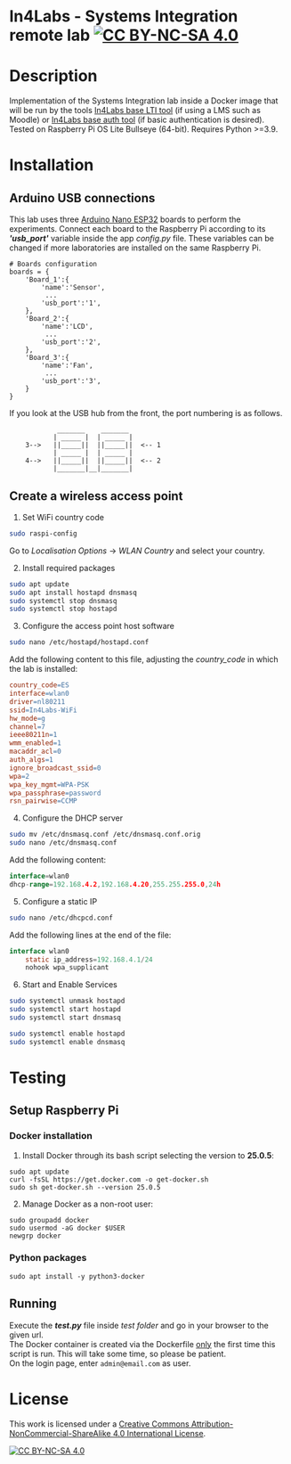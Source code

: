In4Labs - Systems Integration remote lab [![CC BY-NC-SA 4.0][cc-by-nc-sa-shield]][cc-by-nc-sa]
=====
# Description
Implementation of the Systems Integration lab inside a Docker image that will be run by the tools [In4Labs base LTI tool](https://github.com/cRejon/in4labs) (if using a LMS such as Moodle) or [In4Labs base auth tool](https://github.com/cRejon/in4labs_auth) (if basic authentication is desired).  
Tested on Raspberry Pi OS Lite Bullseye (64-bit). Requires Python >=3.9.

# Installation
## Arduino USB connections
This lab uses three [Arduino Nano ESP32](https://docs.arduino.cc/hardware/nano-esp32) boards to perform the experiments. Connect each board to the Raspberry Pi according to its **_'usb_port'_** variable inside the app _config.py_ file. These variables can be changed if more laboratories are installed on the same Raspberry Pi.
```
# Boards configuration
boards = {
    'Board_1':{
        'name':'Sensor',
         ...
        'usb_port':'1',
    },
    'Board_2':{
        'name':'LCD',
         ...
        'usb_port':'2',
    },
    'Board_3':{
        'name':'Fan',
         ...
        'usb_port':'3',
    }
}
```
If you look at the USB hub from the front, the port numbering is as follows.

                _______    _______ 
               | _____ |  | _____ | 
        3-->   ||_____||  ||_____||  <-- 1
               | _____ |  | _____ | 
        4-->   ||_____||  ||_____||  <-- 2
               |_______|__|_______|

## Create a wireless access point
1. Set WiFi country code
``` bash
sudo raspi-config
``` 
Go to _Localisation Options_ -> _WLAN Country_ and select your country.  

2. Install required packages
``` bash
sudo apt update
sudo apt install hostapd dnsmasq
sudo systemctl stop dnsmasq
sudo systemctl stop hostapd
```
3. Configure the access point host software
``` bash
sudo nano /etc/hostapd/hostapd.conf
```
Add the following content to this file, adjusting the *country_code* in which the lab is installed:
``` makefile
country_code=ES
interface=wlan0
driver=nl80211
ssid=In4Labs-WiFi
hw_mode=g
channel=7
ieee80211n=1
wmm_enabled=1
macaddr_acl=0
auth_algs=1
ignore_broadcast_ssid=0
wpa=2
wpa_key_mgmt=WPA-PSK
wpa_passphrase=password
rsn_pairwise=CCMP

```
4. Configure the DHCP server
``` bash
sudo mv /etc/dnsmasq.conf /etc/dnsmasq.conf.orig
sudo nano /etc/dnsmasq.conf
```
Add the following content:
``` go
interface=wlan0
dhcp-range=192.168.4.2,192.168.4.20,255.255.255.0,24h
```
5. Configure a static IP
``` bash
sudo nano /etc/dhcpcd.conf
``` 
Add the following lines at the end of the file:
``` java
interface wlan0
    static ip_address=192.168.4.1/24
    nohook wpa_supplicant
```
6. Start and Enable Services
``` bash
sudo systemctl unmask hostapd
sudo systemctl start hostapd
sudo systemctl start dnsmasq

sudo systemctl enable hostapd
sudo systemctl enable dnsmasq
```

# Testing
## Setup Raspberry Pi
### Docker installation
1. Install Docker through its bash script selecting the version to **25.0.5**:
```
sudo apt update
curl -fsSL https://get.docker.com -o get-docker.sh
sudo sh get-docker.sh --version 25.0.5
```
2. Manage Docker as a non-root user:
``` 
sudo groupadd docker
sudo usermod -aG docker $USER
newgrp docker
```
### Python packages
```
sudo apt install -y python3-docker
```
## Running
Execute the **_test.py_** file inside _test folder_ and go in your browser to the given url.  
The Docker container is created via the Dockerfile <ins>only</ins> the first time this script is run. This will take some time, so please be patient.  
On the login page, enter ```admin@email.com``` as user.
# License
This work is licensed under a
[Creative Commons Attribution-NonCommercial-ShareAlike 4.0 International License][cc-by-nc-sa].

[![CC BY-NC-SA 4.0][cc-by-nc-sa-image]][cc-by-nc-sa]

[cc-by-nc-sa]: http://creativecommons.org/licenses/by-nc-sa/4.0/
[cc-by-nc-sa-image]: https://licensebuttons.net/l/by-nc-sa/4.0/88x31.png
[cc-by-nc-sa-shield]: https://img.shields.io/badge/License-CC%20BY--NC--SA%204.0-lightgrey.svg
